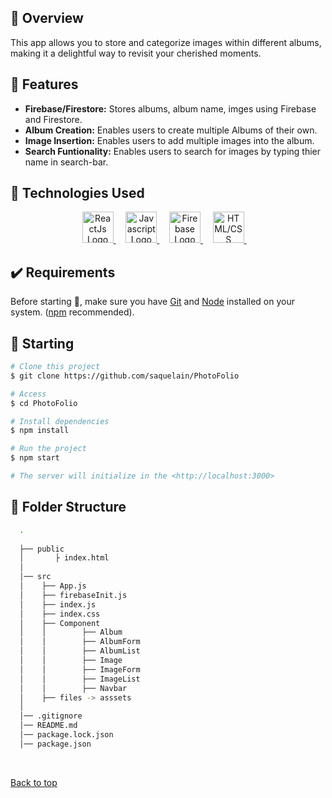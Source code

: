 

## :dart: Overview ##

<p>This app allows you to store and categorize images within different albums, making it a delightful way to revisit your cherished moments.</p>

## :star2: Features ##

<ul>
  <li><strong>Firebase/Firestore:</strong> Stores albums, album name, imges using Firebase and Firestore.</li>
  <li><strong>Album Creation:</strong> Enables users to create multiple Albums of their own.</li>
  <li><strong>Image Insertion:</strong> Enables users to add multiple images into the album.</li>
  <li><strong>Search Funtionality:</strong> Enables users to search for images by typing thier name in search-bar.</li>
</ul>

## :rocket: Technologies Used ##

<div align="center">
  <a href="https://react.dev/">
    <img width="50" title="ReactJs" alt="ReactJs Logo" src="https://www.abrilliants.com/wp-content/uploads/2023/05/1631110818-logo-react-js.png">
  </a> &#xa0; &#xa0;
  
  <a href="#">
    <img width="50" title="Javascript" alt="Javascript Logo" src="https://banner2.cleanpng.com/20180422/hrq/kisspng-javascript-web-development-logo-script-clipart-5adc4c1a932f97.7568863815243868426029.jpg">
  </a> &#xa0; &#xa0;
  
  <a href="https://firebase.google.com/">
    <img width="50" title="Firebase" alt="Firebase Logo" src="https://miro.medium.com/v2/resize:fit:300/1*R4c8lHBHuH5qyqOtZb3h-w.png">
  </a> &#xa0; &#xa0;
  
  <a href="#">
    <img width="50" title="HTML/CSS" alt="HTML/CSS Logo" src="https://cloud2data.com/wp-content/uploads/2023/01/HTML-CSS-Review.png">
  </a> &#xa0; &#xa0;
</div>

## :heavy_check_mark: Requirements ##

Before starting :checkered_flag:, make sure you have [Git](https://git-scm.com) and [Node](https://nodejs.org/en/) installed on your system. ([npm](https://www.npmjs.com/) recommended).

## :checkered_flag: Starting ##

```bash
# Clone this project
$ git clone https://github.com/saquelain/PhotoFolio

# Access
$ cd PhotoFolio

# Install dependencies
$ npm install

# Run the project
$ npm start

# The server will initialize in the <http://localhost:3000>
```
## :open_file_folder: Folder Structure ##
```bash
  .
      
  ├── public
  │       ├ index.html
  │       
  │── src
  │    ├── App.js
  │    ├── firebaseInit.js
  │    ├── index.js
  │    ├── index.css   
  │    ├── Component  
  │    │        ├── Album 
  │    │        ├── AlbumForm 
  │    │        ├── AlbumList
  │    │        ├── Image 
  │    │        ├── ImageForm 
  │    │        ├── ImageList 
  │    │        ├── Navbar
  │    ├── files -> asssets
  │
  │── .gitignore
  │── README.md
  │── package.lock.json
  │── package.json
```
&#xa0;

<a href="#top">Back to top</a>

